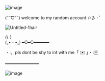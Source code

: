 ![image](https://github.com/user-attachments/assets/ec2ce878-12e5-43a5-9bdb-96fcd683e4b2)

(˶ˆᗜˆ˵) welcome to my random account ✩彡 ･ﾟ 

![Untitled-1hair](https://github.com/user-attachments/assets/d1684272-7ef4-4d67-bea9-f53e24592621)

  (\ (\
(„• ֊ •„)
━O━O━━━━━━

・:。pls dont be shy to int with me「 ✉️ 」・:三 

━━━━━━━━━━━━━

![image](https://github.com/user-attachments/assets/be29ffa7-9333-4b39-ae5d-4dabd30d7bd2)
